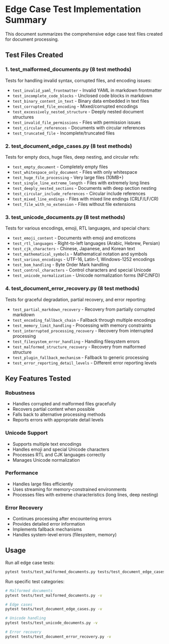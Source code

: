 # Edge Case Test Implementation Summary

This document summarizes the comprehensive edge case test files created for document processing.

## Test Files Created

### 1. test_malformed_documents.py (8 test methods)
Tests for handling invalid syntax, corrupted files, and encoding issues:
- `test_invalid_yaml_frontmatter` - Invalid YAML in markdown frontmatter
- `test_incomplete_code_blocks` - Unclosed code blocks in markdown
- `test_binary_content_in_text` - Binary data embedded in text files
- `test_corrupted_file_encoding` - Mixed/corrupted encodings
- `test_excessively_nested_structure` - Deeply nested document structures
- `test_invalid_file_permissions` - Files with permission issues
- `test_circular_references` - Documents with circular references
- `test_truncated_file` - Incomplete/truncated files

### 2. test_document_edge_cases.py (8 test methods)
Tests for empty docs, huge files, deep nesting, and circular refs:
- `test_empty_document` - Completely empty files
- `test_whitespace_only_document` - Files with only whitespace
- `test_huge_file_processing` - Very large files (10MB+)
- `test_single_line_extreme_length` - Files with extremely long lines
- `test_deeply_nested_sections` - Documents with deep section nesting
- `test_circular_include_references` - Circular include references
- `test_mixed_line_endings` - Files with mixed line endings (CRLF/LF/CR)
- `test_file_with_no_extension` - Files without file extensions

### 3. test_unicode_documents.py (8 test methods)
Tests for various encodings, emoji, RTL languages, and special chars:
- `test_emoji_content` - Documents with emoji and emoticons
- `test_rtl_languages` - Right-to-left languages (Arabic, Hebrew, Persian)
- `test_cjk_characters` - Chinese, Japanese, and Korean text
- `test_mathematical_symbols` - Mathematical notation and symbols
- `test_various_encodings` - UTF-16, Latin-1, Windows-1252 encodings
- `test_bom_handling` - Byte Order Mark handling
- `test_control_characters` - Control characters and special Unicode
- `test_unicode_normalization` - Unicode normalization forms (NFC/NFD)

### 4. test_document_error_recovery.py (8 test methods)
Tests for graceful degradation, partial recovery, and error reporting:
- `test_partial_markdown_recovery` - Recovery from partially corrupted markdown
- `test_encoding_fallback_chain` - Fallback through multiple encodings
- `test_memory_limit_handling` - Processing with memory constraints
- `test_interrupted_processing_recovery` - Recovery from interrupted processing
- `test_filesystem_error_handling` - Handling filesystem errors
- `test_malformed_structure_recovery` - Recovery from malformed structure
- `test_plugin_fallback_mechanism` - Fallback to generic processing
- `test_error_reporting_detail_levels` - Different error reporting levels

## Key Features Tested

### Robustness
- Handles corrupted and malformed files gracefully
- Recovers partial content when possible
- Falls back to alternative processing methods
- Reports errors with appropriate detail levels

### Unicode Support
- Supports multiple text encodings
- Handles emoji and special Unicode characters
- Processes RTL and CJK languages correctly
- Manages Unicode normalization

### Performance
- Handles large files efficiently
- Uses streaming for memory-constrained environments
- Processes files with extreme characteristics (long lines, deep nesting)

### Error Recovery
- Continues processing after encountering errors
- Provides detailed error information
- Implements fallback mechanisms
- Handles system-level errors (filesystem, memory)

## Usage

Run all edge case tests:
```bash
pytest tests/test_malformed_documents.py tests/test_document_edge_cases.py tests/test_unicode_documents.py tests/test_document_error_recovery.py -v
```

Run specific test categories:
```bash
# Malformed documents
pytest tests/test_malformed_documents.py -v

# Edge cases
pytest tests/test_document_edge_cases.py -v

# Unicode handling
pytest tests/test_unicode_documents.py -v

# Error recovery
pytest tests/test_document_error_recovery.py -v
```